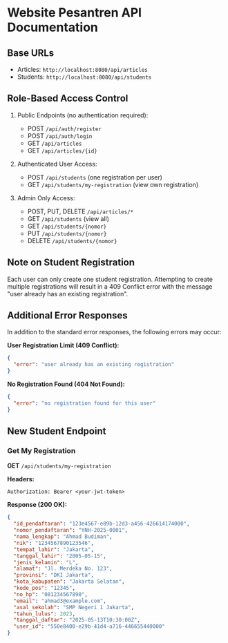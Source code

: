 # Website Pesantren API Documentation

## Base URLs
- Articles: `http://localhost:8080/api/articles`
- Students: `http://localhost:8080/api/students`

## Role-Based Access Control

1. Public Endpoints (no authentication required):
   - POST `/api/auth/register`
   - POST `/api/auth/login`
   - GET `/api/articles`
   - GET `/api/articles/{id}`

2. Authenticated User Access:
   - POST `/api/students` (one registration per user)
   - GET `/api/students/my-registration` (view own registration)

3. Admin Only Access:
   - POST, PUT, DELETE `/api/articles/*`
   - GET `/api/students` (view all)
   - GET `/api/students/{nomor}`
   - PUT `/api/students/{nomor}`
   - DELETE `/api/students/{nomor}`

## Note on Student Registration
Each user can only create one student registration. Attempting to create multiple registrations will result in a 409 Conflict error with the message "user already has an existing registration".

## Additional Error Responses
In addition to the standard error responses, the following errors may occur:

**User Registration Limit (409 Conflict):**
```json
{
  "error": "user already has an existing registration"
}
```

**No Registration Found (404 Not Found):**
```json
{
  "error": "no registration found for this user"
}
```

## New Student Endpoint

### Get My Registration
**GET** `/api/students/my-registration`

**Headers:**
```http
Authorization: Bearer <your-jwt-token>
```

**Response (200 OK):**
```json
{
  "id_pendaftaran": "123e4567-e89b-12d3-a456-426614174000",
  "nomor_pendaftaran": "YNH-2025-0001",
  "nama_lengkap": "Ahmad Budiman",
  "nik": "1234567890123546",
  "tempat_lahir": "Jakarta",
  "tanggal_lahir": "2005-05-15",
  "jenis_kelamin": "L",
  "alamat": "Jl. Merdeka No. 123",
  "provinsi": "DKI Jakarta",
  "kota_kabupaten": "Jakarta Selatan",
  "kode_pos": "12345",
  "no_hp": "081234567890",
  "email": "ahmad3@example.com",
  "asal_sekolah": "SMP Negeri 1 Jakarta",
  "tahun_lulus": 2023,
  "tanggal_daftar": "2025-05-13T10:30:00Z",
  "user_id": "550e8400-e29b-41d4-a716-446655440000"
}
```
